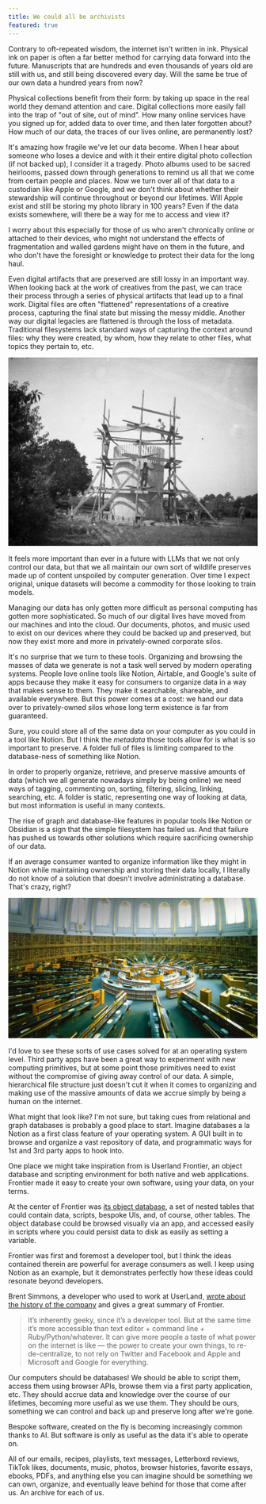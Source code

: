 ```yaml
---
title: We could all be archivists
featured: true
---
```


Contrary to oft-repeated wisdom, the internet isn't written in ink. Physical ink on paper is often a far better method for carrying data forward into the future. Manuscripts that are hundreds and even thousands of years old are still with us, and still being discovered every day. Will the same be true of our own data a hundred years from now? 

Physical collections benefit from their form: by taking up space in the real world they demand attention and care. Digital collections more easily fall into the trap of "out of site, out of mind". How many online services have you signed up for, added data to over time, and then later forgotten about? How much of our data, the traces of our lives online, are permanently lost?

It's amazing how fragile we've let our data become. When I hear about someone who loses a device and with it their entire digital photo collection (if not backed up), I consider it a tragedy. Photo albums used to be sacred heirlooms, passed down through generations to remind us all that we come from certain people and places. Now we turn over all of that data to a custodian like Apple or Google, and we don't think about whether their stewardship will continue throughout or beyond our lifetimes. Will Apple exist and still be storing my photo library in 100 years? Even if the data exists somewhere, will there be a way for me to access and view it?

I worry about this especially for those of us who aren't chronically online or attached to their devices, who might not understand the effects of fragmentation and walled gardens might have on them in the future, and who don't have the foresight or knowledge to protect their data for the long haul. 

Even digital artifacts that are preserved are still lossy in an important way. When looking back at the work of creatives from the past, we can trace their process through a series of physical artifacts that lead up to a final work. Digital files are often "flattened" representations of a creative process, capturing the final state but missing the messy middle. Another way our digital legacies are flattened is through the loss of metadata. Traditional filesystems lack standard ways of capturing the context around files: why they were created, by whom, how they relate to other files, what topics they pertain to, etc. 

![](silo.jpg) 

It feels more important than ever in a future with LLMs that we not only control our data, but that we all maintain our own sort of wildlife preserves made up of content unspoiled by computer generation. Over time I expect original, unique datasets will become a commodity for those looking to train models.

Managing our data has only gotten more difficult as personal computing has gotten more sophisticated. So much of our digital lives have moved from our machines and into the cloud. Our documents, photos, and music used to exist on our devices where they could be backed up and preserved, but now they exist more and more in privately-owned corporate silos. 

It's no surprise that we turn to these tools. Organizing and browsing the masses of data we generate is not a task well served by modern operating systems. People love online tools like Notion, Airtable, and Google's suite of apps because they make it easy for consumers to organize data in a way that makes sense to them. They make it searchable, shareable, and available everywhere. But this power comes at a cost: we hand our data over to privately-owned silos whose long term existence is far from guaranteed. 

Sure, you could store all of the same data on your computer as you could in a tool like Notion. But I think the *metadata* those tools allow for is what is so important to preserve. A folder full of files is limiting compared to the database-ness of something like Notion. 

In order to properly organize, retrieve, and preserve massive amounts of data (which we all generate nowadays simply by being online) we need ways of tagging, commenting on, sorting, filtering, slicing, linking, searching, etc. A folder is static, representing one way of looking at data, but most information is useful in many contexts. 

The rise of graph and database-like features in popular tools like Notion or Obsidian is a sign that the simple filesystem has failed us. And that failure has pushed us towards other solutions which require sacrificing ownership of our data. 

If an average consumer wanted to organize information like they might in Notion while maintaining ownership and storing their data locally, I literally do not know of a solution that doesn't involve administrating a database. That's crazy, right?

![](library.jpg "Personal computers could feel like this")

I'd love to see these sorts of use cases solved for at an operating system level. Third party apps have been a great way to experiment with new computing primitives, but at some point those primitives need to exist without the compromise of giving away control of our data. A simple, hierarchical file structure just doesn't cut it when it comes to organizing and making use of the massive amounts of data we accrue simply by being a human on the internet. 

What might that look like? I'm not sure, but taking cues from relational and graph databases is probably a good place to start. Imagine databases a la Notion as a first class feature of your operating system. A GUI built in to browse and organize a vast repository of data, and programmatic ways for 1st and 3rd party apps to hook into. 

One place we might take inspiration from is Userland Frontier, an object database and scripting environment for both native and web applications. Frontier made it easy to create your own software, using your data, on your terms.

At the center of Frontier was [its object database](http://scripting.com/frontier5/stories/manual/chapter06.html), a set of nested tables that could contain data, scripts, bespoke UIs, and, of course, other tables. The object database could be browsed visually via an app, and accessed easily in scripts where you could persist data to disk as easily as setting a variable.

Frontier was first and foremost a developer tool, but I think the ideas contained therein are powerful for average consumers as well. I keep using Notion as an example, but it demonstrates perfectly how these ideas could resonate beyond developers. 

Brent Simmons, a developer who used to work at UserLand, [wrote about the history of the company](https://inessential.com/2014/05/24/what_happened_at_userland.html) and gives a great summary of Frontier.

> It’s inherently geeky, since it’s a developer tool. But at the same time it’s more accessible than text editor + command line + Ruby/Python/whatever. It can give more people a taste of what power on the internet is like — the power to create your own things, to re-de-centralize, to not rely on Twitter and Facebook and Apple and Microsoft and Google for everything.

Our computers should be databases! We should be able to script them, access them using browser APIs, browse them via a first party application, etc. They should accrue data and knowledge over the course of our lifetimes, becoming more useful as we use them. They should be ours, something we can control and back up and preserve long after we're gone.

Bespoke software, created on the fly is becoming increasingly common thanks to AI. But software is only as useful as the data it's able to operate on.

All of our emails, recipes, playlists, text messages, Letterboxd reviews, TikTok likes, documents, music, photos, browser histories, favorite essays, ebooks, PDFs, and anything else you can imagine should be something we can own, organize, and eventually leave behind for those that come after us. An archive for each of us. 
